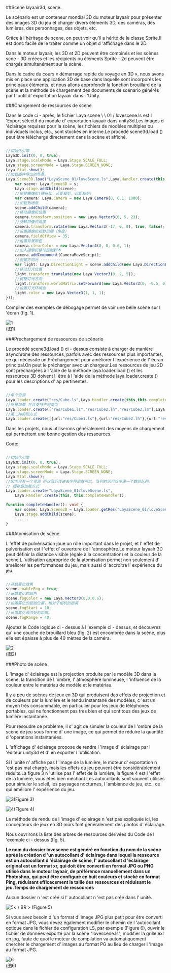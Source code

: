 ##Scène layaair3d, scene.

Le scénario est un conteneur mondial 3D du moteur layaair pour présenter des images 3D du jeu et charger divers éléments 3D, des caméras, des lumières, des personnages, des objets, etc.

Grâce à l'héritage de scene, on peut voir qu'il a hérité de la classe Sprite.Il est donc facile de le traiter comme un objet d 'affichage dans le 2D.

Dans le moteur layaair, les 3D et 2D peuvent être combinés et les scènes scne - 3D créées et les récipients ou éléments Sprite - 2d peuvent être chargés simultanément sur la scène.

Dans le cadre du cours « démarrage rapide du voyage en 3D », nous avons mis en place une application 3D de base dans laquelle sont incorporés les principaux éléments, et nous allons approfondir la fonction brouillard de la scène et la méthode de chargement des documents de scénario générés par l 'outil d' exportation layaair dans l 'Unity.

###Chargement de ressources de scène

Dans le code ci - après, le fichier Laya scene \ \ 01 / lovescene.ls est l 'Export sélectif du module d' exportation layaair dans unity3d.Les images d 'éclairage requises pour la scène, les fichiers de modèles multiples ou individuels inclus, etc., sont stockés en interne.Le procédé scene3d.load () peut être téléchargé directement dans la scène et affiché.


```typescript

//初始化引擎
Laya3D.init(0, 0, true);
Laya.stage.scaleMode = Laya.Stage.SCALE_FULL;
Laya.stage.screenMode = Laya.Stage.SCREEN_NONE;
Laya.Stat.show();
//加载插件导出的场景。
Laya.Scene3D.load("LayaScene_01/loveScene.ls",Laya.Handler.create(this,function(s:Laya.Scene3D){
  	var scene: Laya.Scene3D = s;
    Laya.stage.addChild(scene);
    //创建摄像机(横纵比，近距裁剪，远距裁剪)
    var camera: Laya.Camera = new Laya.Camera(0, 0.1, 1000);
    //加载到场景
    scene.addChild(camera);
    //移动摄像机位置
    camera.transform.position = new Laya.Vector3(0, 5, 23);
    //旋转摄像机角度
    camera.transform.rotate(new Laya.Vector3(-17, 0, 0), true, false);
    //设置摄像机视野范围（角度）
    camera.fieldOfView = 35;
    //设置背景颜色
    camera.clearColor = new Laya.Vector4(0, 0, 0.6, 1);
    //加入摄像机移动控制脚本
    camera.addComponent(CameraMoveScript);
    //创建方向光 -------------------
    var light: Laya.DirectionLight = scene.addChild(new Laya.DirectionLight()) as Laya.DirectionLight;
    //移动灯光位置
    light.transform.translate(new Laya.Vector3(0, 2, 5));
    //调整灯光方向
  	light.transform.worldMatrix.setForward(new Laya.Vector3(0, -0.5, 0));
    //设置灯光环境色
    light.color = new Laya.Vector3(1, 1, 1);
}));
```


Compiler des exemples de débogage permet de voir une belle scène sur l 'écran (fig. 1).

![1](img/1.png)<br>(图1)



###Prechargement de ressources de scénario

Le procédé scene3d.load () ci - dessus consiste à charger de manière asynchrone des ressources, parfois avec des ressources plus importantes, ce qui nécessite un Préchargement pour améliorer l 'expérience de l' écran principal.On peut le précharger avec un chargeur.Les ressources de jeu 2D sont préchargées à l 'aide de la méthode laya.loader.load () et les ressources 3D doivent l' être à l 'aide de la méthode laya.loader.create () pour les descriptions d' ap pertinentes.


```typescript

//单个资源
Laya.loader.create("res/Cube.ls",Laya.Handler.create(this,this.completeHandler));
//批量加载 并且支持不同类型
Laya.loader.create(["res/Cube1.ls","res/Cube2.lh","res/Cube3.lm"],Laya.Handler.create(this,this.completeHandler));
//第二种实现方式
Laya.loader.create([{url:"res/Cube1.ls"},{url:"res/Cube2.lh"},{url:"res/Cube3.lm"}],Laya.Handler.create(this,this.completeHandler));
```


Dans les projets, nous utiliserons généralement des moyens de chargement qui permettent une bonne gestion des ressources.

Code:


```typescript

//初始化引擎
Laya3D.init(0, 0, true);
Laya.stage.scaleMode = Laya.Stage.SCALE_FULL;
Laya.stage.screenMode = Laya.Stage.SCREEN_NONE;
Laya.Stat.show();
//因为只有一个资源 所以我们传进去字符串就可以，队列的话可以传递一个数组队列。
// 缓存后加载方式
Laya.loader.create("LayaScene_01/loveScene.ls",
    Laya.Handler.create(this, this.completeHandler));

function completeHandler(): void {
    var scene: Laya.Scene3D = Laya.loader.getRes("LayaScene_01/loveScene.ls");
    Laya.stage.addChild(scene);
	......
}
```


###Atomisation de scène

L 'effet de pulvérisation joue un rôle important dans le projet, et l' effet de pulvérisation est l 'effet d' ouverture de l 'atmosphère.Le moteur layaair 3D peut définir la distance visible (égale à la concentration) et la couleur de la scène.L 'utilisation appropriée de la atomisation permet non seulement d' améliorer les performances du jeu, mais aussi d 'accroître l' expérience du jeu.


```typescript

//开启雾化效果
scene.enableFog = true;
//设置雾化的颜色
scene.fogColor = new Laya.Vector3(0,0,0.6);
//设置雾化的起始位置，相对于相机的距离
scene.fogStart = 10;
//设置雾化最浓处的距离。
scene.fogRange = 40;
```


Ajoutez le Code logique ci - dessus à l 'exemple ci - dessus, et découvrez qu' une couche de brouillard bleu (fig. 2) est encombrée dans la scène, plus elle est épaisse à plus de 40 mètres de la caméra.

![2](img/2.png)</br>(图2)



###Photo de scène

L 'image d' éclairage est la projection produite par le modèle 3D dans la scène, la transition de l 'ombre, l' atmosphère lumineuse, l 'influence de la couleur entre le matériau de modèle et le matériau.

Il y a peu de scènes de jeux en 3D qui produisent des effets de projection et de couleurs par la lumière et le rendu instantané des modèles, c 'est un moyen très consommable, en particulier pour les jeux de téléphones portables, qui ne fonctionnent pas très bien et qui sont tous des jeux de lumière instantanée.

Pour résoudre ce problème, il s' agit de simuler la couleur de l 'ombre de la scène de jeu sous forme d' une image, ce qui permet de réduire la quantité d 'opérations instantanées.

L 'affichage d' éclairage propose de rendre l 'image d' éclairage par l 'éditeur unity3d et d' en exporter l 'utilisation.

Si l 'unité n' affiche pas l 'image de la lumière, le moteur d' exportation n 'est pas mal chargé, mais les effets du jeu peuvent être considérablement réduits.La figure 3 n 'utilise pas l' effet de la lumière, la figure 4 est l 'effet de la lumière, vous êtes bien méchant.Les autocollants sont souvent utilisés pour simuler le soleil, les paysages nocturnes, l 'ambiance de jeu, etc., ce qui améliore l' expérience du jeu.

![3](img/3.png)(Figure 3)

![4](img/4.png)(Figure 4)

La méthode de rendu de l 'image d' éclairage n 'est pas expliquée ici, les concepteurs de jeux en 3D mûrs font généralement des photos d' éclairage.

Nous ouvrirons la liste des arbres de ressources dérivées du Code de l 'exemple ci - dessus (fig. 5).

**Le nom du dossier lovescene est généré en fonction du nom de la scène après la création d 'un autocollant d' éclairage dans lequel la ressource est un autocollant d 'éclairage de scène, l' autocollant d 'éclairage original est un format xr, qui doit être converti en format JPG ou PNG utilisé dans le moteur layaair, de préférence manuellement dans un Photoshop, qui peut être configuré en huit couleurs et stocké en format Ping, réduisant efficacement la taille des ressources et réduisant le jeu.Temps de chargement de ressources**

Aucun dossier n 'est créé si l' autocollant n 'est pas créé dans l' unité.

![5](img/5.png)< / BR > (Figure 5)

Si vous avez besoin d 'un format d' image JPG plus petit pour être converti en format JPG, vous devez également modifier le chemin de l 'autocollant optique dans le fichier de configuration LS, par exemple (Figure 6), ouvrir le fichier de données exporté par la scène "lovescene.ls", modifier la grille exr en.jpg, faute de quoi le moteur de compilation va automatiquement chercher le chargement d' images au format PG au lieu de charger l 'image au format JPG.

![6](img/6.png)</br>(图6)